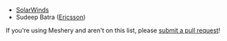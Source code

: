 - [SolarWinds](https://solarwinds.com)
- Sudeep Batra ([Ericsson](https://www.ericsson.com))

If you're using Meshery and aren't on this list, please [submit a pull request](https://github.com/layer5io/meshery/pulls)!
